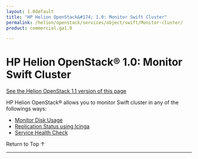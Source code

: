 ```yaml
---
layout: 1.0default
title: "HP Helion OpenStack&#174; 1.0: Monitor Swift Cluster"
permalink: /helion/openstack/services/object/swift/Monitor-cluster/
product: commercial.ga1.0

---
```

<!--PUBLISHED-->

<script>

function PageRefresh {
onLoad="window.refresh"
}

PageRefresh();

</script>

<!-- <p style="font-size: small;"> <a href="/helion/openstack/services/object/overview/">&#9664; PREV</a> | <a href="/helion/openstack/services/overview/">&#9650; UP</a> | <a href=" /helion/openstack/services/swift/deployment/"> NEXT &#9654</a> </p>-->


# HP Helion OpenStack&#174; 1.0: Monitor Swift Cluster
[See the Helion OpenStack 1.1 version of this page](/helion/openstack/1.1/services/object/swift/Monitor-cluster/)

HP Helion OpenStack&#174; allows you to monitor Swift cluster in any of the followings ways:


* [Monitor Disk Usage]( /helion/openstack/services/object/swift/Monitor-disk/)
* [Replication Status using Icinga](/helion/openstack/services/object/swift/replica-status/)
* [Service Health Check](/helion/openstack/services/object/swift/health-check/)




<a href="#top" style="padding:14px 0px 14px 0px; text-decoration: none;"> Return to Top &#8593; </a>

----
